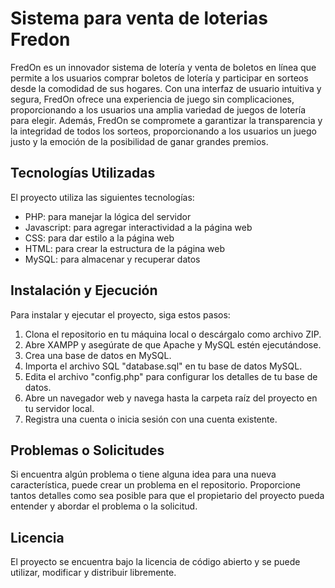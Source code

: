 # Sistema para venta de loterias Fredon

FredOn es un innovador sistema de lotería y venta de boletos en línea que permite a los usuarios comprar boletos de lotería y participar en sorteos desde la comodidad de sus hogares. Con una interfaz de usuario intuitiva y segura, FredOn ofrece una experiencia de juego sin complicaciones, proporcionando a los usuarios una amplia variedad de juegos de lotería para elegir. Además, FredOn se compromete a garantizar la transparencia y la integridad de todos los sorteos, proporcionando a los usuarios un juego justo y la emoción de la posibilidad de ganar grandes premios.

## Tecnologías Utilizadas
El proyecto utiliza las siguientes tecnologías:
- PHP: para manejar la lógica del servidor
- Javascript: para agregar interactividad a la página web
- CSS: para dar estilo a la página web
- HTML: para crear la estructura de la página web
- MySQL: para almacenar y recuperar datos

## Instalación y Ejecución
Para instalar y ejecutar el proyecto, siga estos pasos:
1. Clona el repositorio en tu máquina local o descárgalo como archivo ZIP.
2. Abre XAMPP y asegúrate de que Apache y MySQL estén ejecutándose.
3. Crea una base de datos en MySQL.
4. Importa el archivo SQL "database.sql" en tu base de datos MySQL.
5. Edita el archivo "config.php" para configurar los detalles de tu base de datos.
6. Abre un navegador web y navega hasta la carpeta raíz del proyecto en tu servidor local.
7. Registra una cuenta o inicia sesión con una cuenta existente.

## Problemas o Solicitudes
Si encuentra algún problema o tiene alguna idea para una nueva característica, puede crear un problema en el repositorio. Proporcione tantos detalles como sea posible para que el propietario del proyecto pueda entender y abordar el problema o la solicitud.

## Licencia
El proyecto se encuentra bajo la licencia de código abierto y se puede utilizar, modificar y distribuir libremente.

